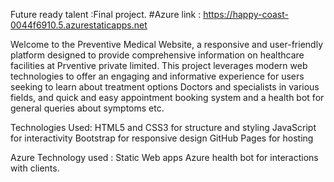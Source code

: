 Future ready talent :Final project.
#Azure link :   https://happy-coast-0044f6910.5.azurestaticapps.net

Welcome to the Preventive Medical Website, a responsive and user-friendly platform designed to provide comprehensive information on healthcare facilities at Prventive private limited.
This project leverages modern web technologies to offer an engaging and informative experience for users seeking to learn about treatment options Doctors and specialists in various fields, and quick
and easy appointment booking system and a health bot for general queries about symptoms etc.

Technologies Used:
HTML5 and CSS3 for structure and styling
JavaScript for interactivity
Bootstrap for responsive design
GitHub Pages for hosting

Azure Technology used :
Static Web apps
Azure health bot for interactions with clients.
